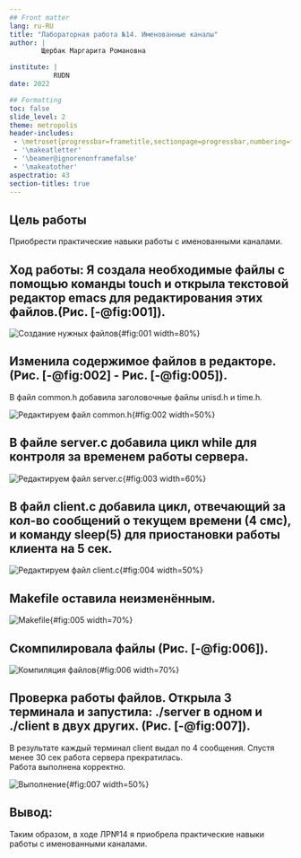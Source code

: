 ```yaml
---
## Front matter
lang: ru-RU
title: "Лабораторная работа №14. Именованные каналы"
author: |
        Щербак Маргарита Романовна

institute: |
           RUDN
date: 2022

## Formatting
toc: false
slide_level: 2
theme: metropolis
header-includes: 
 - \metroset{progressbar=frametitle,sectionpage=progressbar,numbering=fraction}
 - '\makeatletter'
 - '\beamer@ignorenonframefalse'
 - '\makeatother'
aspectratio: 43
section-titles: true
---
```


## **Цель работы**
Приобрести практические навыки работы с именованными каналами.


## **Ход работы:** Я создала необходимые файлы с помощью команды touch и открыла текстовой редактор emacs для редактирования этих файлов.(Рис. [-@fig:001]). 

![Создание нужных файлов](image/1.png){#fig:001 width=80%}

## Изменила содержимое файлов в редакторе. (Рис. [-@fig:002] - Рис. [-@fig:005]).  
В файл common.h добавила заголовочные файлы unisd.h и time.h. 

![Редактируем файл common.h](image/2.png){#fig:002 width=50%}

## В файле server.c добавила цикл while для контроля за временем работы сервера.

![Редактируем файл server.c](image/3.png){#fig:003 width=60%}

## В файл client.c добавила цикл, отвечающий за кол-во сообщений о текущем времени (4 смс), и команду sleep(5) для приостановки работы клиента на 5 сек. 

![Редактируем файл client.c](image/4.png){#fig:004 width=50%}

## Makefile оставила неизменённым. 

![Makefile](image/5.png){#fig:005 width=70%}

## Скомпилировала файлы (Рис. [-@fig:006]).  

![Компиляция файлов](image/6.png){#fig:006 width=70%}

## Проверка работы файлов. Открыла 3 терминала и запустила: ./server в одном и ./client в двух других. (Рис. [-@fig:007]).  
В результате каждый терминал client выдал по 4 сообщения. Спустя менее 30 сек работа сервера прекратилась.  
Работа выполнена корректно.

![Выполнение](image/7.png){#fig:007 width=50%}

## **Вывод:** 

Таким образом, в ходе ЛР№14 я приобрела практические навыки работы с именованными каналами.